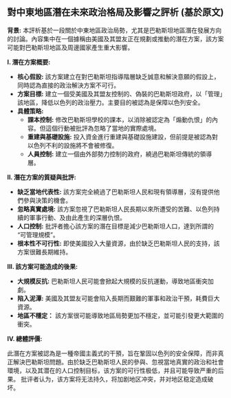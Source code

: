 ## 對中東地區潛在未來政治格局及影響之評析 (基於原文)

**背景:** 本評析基於一段關於中東地區政治局勢，尤其是巴勒斯坦地區潛在發展方向的討論。內容集中在一個據稱由美國及其盟友正在規劃或推動的潛在方案，該方案可能對巴勒斯坦地區及周邊國家產生重大影響。

**I. 潛在方案概要:**

*   **核心假設:** 該方案建立在對巴勒斯坦指導階層缺乏誠意和解決意願的假設上，同時認為直接的政治解決方案不可行。
*   **方案目標:**  建立一個受美國及其盟友控制的、偽裝的巴勒斯坦政府，以「管理」該地區，降低以色列的政治壓力。主要目的被認為是保障以色列安全。
*   **具體策略:**
    *   **課本控制:**  修改巴勒斯坦學校的課本，以消除被認定為「煽動仇恨」的內容。但這個行動被批評為忽略了當地的實際處境。
    *   **重建與基礎設施:** 投入資金進行重建與基礎設施建設，但前提是被認為對以色列不利的設施將不會被修復。
    *   **人員控制:** 建立一個由外部勢力控制的政府，繞過巴勒斯坦傳統的領導層。

**II. 潛在方案的質疑與批評:**

*   **缺乏當地代表性:**  該方案完全繞過了巴勒斯坦人民和現有領導層，沒有提供他們參與決策的機會。
*   **忽略真實處境:**  該方案忽視了巴勒斯坦人民長期以來所遭受的苦難、以色列持續的軍事行動、及由此產生的深層仇恨。
*   **人口控制:**  批評者擔心該方案的潛在目標是減少巴勒斯坦人口，達到所謂的 “可管理規模”。
*   **根本性不可行性:**  即使美國投入大量資源，由於缺乏巴勒斯坦人民的支持，該方案很難長期維持。

**III.  該方案可能造成的後果:**

*   **大規模反抗:**  巴勒斯坦人民可能會掀起大規模的反抗運動，導致地區衝突加劇。
*   **陷入泥潭:**  美國及其盟友可能會陷入長期而艱難的軍事和政治干預，耗費巨大資源。
*   **地區不穩定：**  該方案很可能導致地區局勢更加不穩定，並可能引發更大範圍的衝突。

**IV.  總體評價:**

此潛在方案被認為是一種帝國主義式的干預，旨在鞏固以色列的安全保障，而非真正解決巴勒斯坦問題。由於缺乏巴勒斯坦人民的參與、忽視當地真實的政治和社會環境，以及其潜在的人口控制目标，该方案的可行性极低，并且可能导致严重的后果。 批评者认为，该方案将无法持久，将加剧地区冲突，并对地区稳定造成破坏。